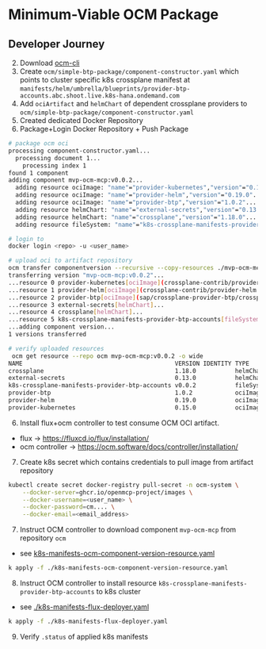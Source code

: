 # Minimum-Viable OCM Package

## Developer Journey

2. Download [ocm-cli](https://ocm.software)
3. Create `ocm/simple-btp-package/component-constructor.yaml` which points to cluster specific k8s crossplane manifest at `manifests/helm/umbrella/blueprints/provider-btp-accounts.abc.shoot.live.k8s-hana.ondemand.com`
4. Add `ociArtifact` and `helmChart` of dependent crossplane providers to `ocm/simple-btp-package/component-constructor.yaml` 
4. Created dedicated Docker Repository
5. Package+Login Docker Repository + Push Package

```bash
# package ocm oci
processing component-constructor.yaml...
  processing document 1...
    processing index 1
found 1 component
adding component mvp-ocm-mcp:v0.0.2...
  adding resource ociImage: "name"="provider-kubernetes","version"="0.15.0"...
  adding resource ociImage: "name"="provider-helm","version"="0.19.0"...
  adding resource ociImage: "name"="provider-btp","version"="1.0.2"...
  adding resource helmChart: "name"="external-secrets","version"="0.13.0"...
  adding resource helmChart: "name"="crossplane","version"="1.18.0"...
  adding resource fileSystem: "name"="k8s-crossplane-manifests-provider-btp-accounts","version"="<componentversion>"...

# login to 
docker login <repo> -u <user_name>

# upload oci to artifact repository
ocm transfer componentversion --recursive --copy-resources ./mvp-ocm-mcp ocm
transferring version "mvp-ocm-mcp:v0.0.2"...
...resource 0 provider-kubernetes[ociImage](crossplane-contrib/provider-kubernetes:v0.15.0)...
...resource 1 provider-helm[ociImage](crossplane-contrib/provider-helm:v0.19.0)...
...resource 2 provider-btp[ociImage](sap/crossplane-provider-btp/crossplane/provider-btp:v1.0.2)...
...resource 3 external-secrets[helmChart]...
...resource 4 crossplane[helmChart]...
...resource 5 k8s-crossplane-manifests-provider-btp-accounts[fileSystem]...
...adding component version...
1 versions transferred

# verify uploaded resources
 ocm get resource --repo ocm mvp-ocm-mcp:v0.0.2 -o wide
NAME                                           VERSION IDENTITY TYPE       RELATION ACCESSTYPE  ACCESSSPEC
crossplane                                     1.18.0           helmChart  external localBlob   {"localReference":"sha256:cbe2efdf04e06fc5f5306567dd5e655b4ad771f0bf58a85fe0c91fc4f4016de2","mediaType":"application/vnd.cncf.helm.chart.content.v1.tar+gzip"}
external-secrets                               0.13.0           helmChart  external localBlob   {"localReference":"sha256:7c8dd8dc4a39c9aea8e4a1b8a1d6e60081704868fbc8a843a239bb1af917364b","mediaType":"application/vnd.cncf.helm.chart.content.v1.tar+gzip"}
k8s-crossplane-manifests-provider-btp-accounts v0.0.2           fileSystem local    localBlob   {"localReference":"sha256:317f1d632f3c5933dafd029f5371fbc1aaca1148eae28017c9d280d475343fde","mediaType":"application/x-tar"}
provider-btp                                   1.0.2            ociImage   external ociArtifact {"imageReference":"ocm/sap/crossplane-provider-btp/crossplane/provider-btp:v1.0.2@sha256:aaf71ca40a4850e407a331dea50b4bde5edaaa892d0ea8395bb3b71f47243ec6"}
provider-helm                                  0.19.0           ociImage   external ociArtifact {"imageReference":"ocm/crossplane-contrib/provider-helm:v0.19.0@sha256:239d2e74884b3b9f91dea97d88d7764b24383789236d1400e106f7acfb10b320"}
provider-kubernetes                            0.15.0           ociImage   external ociArtifact {"imageReference":"ocm/crossplane-contrib/provider-kubernetes:v0.15.0@sha256:c3daebeb97e24677fd217b4823feb25f80814845d8c43a4cd2d11d56da57deef"}

```

6. Install flux+ocm controller to test consume OCM OCI artifact.
- flux -> https://fluxcd.io/flux/installation/
- ocm controller -> https://ocm.software/docs/controller/installation/

7. Create k8s secret which contains credentials to pull image from artifact repository
```bash
kubectl create secret docker-registry pull-secret -n ocm-system \
    --docker-server=ghcr.io/openmcp-project/images \
    --docker-username=<user_name> \
    --docker-password=cm.... \
    --docker-email=<email_address>
```
7. Instruct OCM controller to download component `mvp-ocm-mcp` from repository `ocm`
- see  [k8s-manifests-ocm-component-version-resource.yaml](./k8s-manifests-ocm-component-version-resource.yaml)
```bash
k apply -f ./k8s-manifests-ocm-component-version-resource.yaml
```
8. Instruct OCM controller to install resource `k8s-crossplane-manifests-provider-btp-accounts` to k8s cluster
- see [./k8s-manifests-flux-deployer.yaml](./k8s-manifests-flux-deployer.yaml.yaml)
```bash
k apply -f ./k8s-manifests-flux-deployer.yaml
```
9. Verify `.status` of applied k8s manifests
